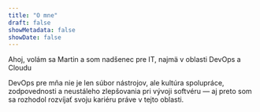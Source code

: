 ```yaml
---
title: "O mne"
draft: false
showMetadata: false
showDate: false
---
```


Ahoj, volám sa Martin a som
nadšenec pre IT, najmä v oblasti
DevOps a Cloudu

DevOps pre mňa nie je len súbor
nástrojov, ale kultúra spolupráce,
zodpovednosti a neustáleho
zlepšovania pri vývoji softvéru — aj
preto som sa rozhodol rozvíjať
svoju kariéru práve v tejto oblasti.
